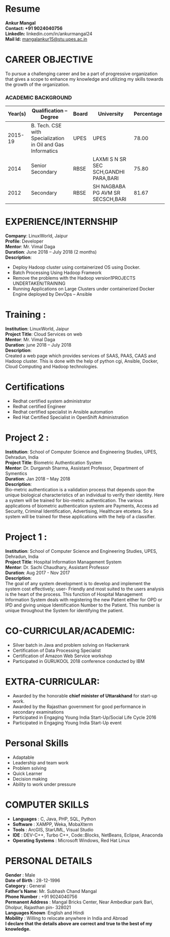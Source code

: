 
# Resume
**Ankur Mangal**</br>
**Contact: +91 9024040756**</br>
**LinkedIn:** linkedin.com/in/ankurmangal24</br>
**Mail Id:** mangalankur15@stu.upes.ac.in</br>
# CAREER OBJECTIVE
To pursue a challenging career and be a part of progressive organization that gives a
scope to enhance my knowledge and utilizing my skills towards the growth of the
organization.
### ACADEMIC BACKGROUND

| Year(s) |  Qualification – Degree | Board | University | Percentage | 
| ------- | ----------------------- | ----- | ---------- | ---------- |
|2015-19  |   B. Tech. CSE with Specialization in Oil and Gas Informatics | UPES | UPES | 78.00| 
| 2014 | Senior Secondary | RBSE | LAXMI S N SR SEC SCH,GANDHI PARA,BARI | 75.80 |
| 2012 | Secondary | RBSE|  SH NAGBABA PG AVM SR SECSCH,BARI | 81.67

# EXPERIENCE/INTERNSHIP
**Company**: LinuxWorld, Jaipur</br>
**Profile**: Developer</br>
**Mentor**: Mr. Vimal Daga</br>
**Duration**: June 2018 – July 2018 (2 months)</br>
**Description**:
   - Deploy Hadoop cluster using containerized OS using Docker.
   - Batch Processing Using Hadoop Frameork   
   - Remove the problems with the Hadoop version1PROJECTS UNDERTAKEN/TRAINING
   - Running Applications on Large Clusters under containerized Docker Engine deployed by DevOps – Ansible
   


# Training :
**Institution**: LinuxWorld, Jaipur</br>
**Project Title**: Cloud Services on web</br>
**Mentor**: Mr. Vimal Daga</br>
**Duration**: june 2018 – July 2018</br>
**Description**:</br>
Created a web page which provides services of SAAS, PAAS, CAAS and Hadoop cluster. This is done with the help of python cgi, Ansible, Docker, Cloud Computing and Hadoop technologies.

# Certifications
- Redhat certified system administrator
- Redhat certified Engineer
- Redhat certified specialist in Ansible automation
- Red Hat Certified Specialist in OpenShift Administration



# Project 2 :
**Institution**: School of Computer Science and Engineering Studies, UPES, Dehradun, India</br>
**Project Title**: Biometric Authentication System</br>
**Mentor**: Dr. Durgansh Sharma, Assistant Professor, Department of Symentics</br>
**Duration**: Jan 2018 – May 2018</br>
**Description**:</br>
Bio-metric authentication is a validation process that depends upon the unique biological characteristics of an individual to verify their identity. Here a system will be trained for bio-metric authentication. The various applications of biometric authentication system are Payments, Access ad Security, Criminal Identification, Advertising, Healthcare etcetera. So a system will be trained for these applications with the help of a classifier.

# Project 1 :
**Institution**: School of Computer Science and Engineering Studies, UPES, Dehradun, India</br>
**Project Title**: Hospital Information Management System</br>
**Mentor**: Dr. Sachi Chaudhary, Assistant Professor</br>
**Duration**: Aug 2017 - Nov 2017</br>
**Description**:</br>
The goal of any system development is to develop and implement the system cost effectively; user- Friendly and most suited to the users analysis is the heart of the process. This function of Hospital Management Information System deals with registering the new Patient either for OPD or IPD and giving unique Identification Number to the Patient. This number is unique throughout the System for identifying the patient.



# CO-CURRICULAR/ACADEMIC:
- Silver batch in Java and problem solving on Hackerrank
- Certification of Data Processing Specialist
- Certification of Amazon Web Service workshop
- Participated in GURUKOOL 2018 conference conducted by IBM
# EXTRA-CURRICULAR:
- Awarded by the honorable **chief minister of Uttarakhand** for start-up work.
- Awarded by the Rajasthan government for good performance in secondary examinations
- Participated in Engaging Young India Start-Up/Social Life Cycle 2016
- Participated in Engaging Young India Start-Up event


# Personal Skills
- Adaptable
- Leadership and team work
- Problem solving
- Quick Learner
- Decision making
- Ability to work under pressure

# COMPUTER SKILLS

- **Languages** : C, Java, PHP, SQL, Python
- **Software** : XAMPP, Weka, MobaXterm
- **Tools** : ArcGIS, StarUML, Visual Studio
- **IDE** : DEV-C++, Turbo C++, Code::Blocks, NetBeans, Eclipse, Anaconda
- **Operating Systems** : Microsoft Windows, Red Hat Linux





# PERSONAL DETAILS
**Gender** : Male</br>
**Date of Birth** : 28-12-1996</br>
**Category** : General</br>
**Father’s Name**: Mr. Subhash Chand Mangal</br>
**Phone Number** : +91 9024040756</br>
**Permanent Address** : Mangal Bricks Center, Near Ambedkar park Bari, Dholpur, Rajasthan pin- 328021</br>
**Languages Known** :English and Hindi</br>
**Mobility** : Willing to relocate anywhere in India and Abroad</br>
**I declare that the details above are correct and true to the best of my knowledge.**

